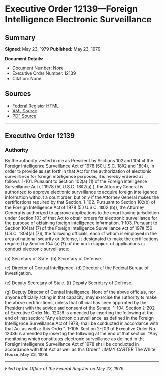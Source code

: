 # Executive Order 12139—Foreign Intelligence Electronic Surveillance

## Summary

**Signed:** May 23, 1979
**Published:** May 23, 1979

**Document Details:**
- Document Number: None
- Executive Order Number: 12139
- Citation: None

## Sources
- [Federal Register HTML](https://www.presidency.ucsb.edu/documents/executive-order-12139-foreign-intelligence-electronic-surveillance)
- [XML Source](None)
- [PDF Source](None)

---

## Executive Order 12139

### Authority

By the authority vested in me as President by Sections 102 and 104 of the Foreign Intelligence Surveillance Act of 1978 (50 U.S.C. 1802 and 1804), in order to provide as set forth in that Act for the authorization of electronic surveillance for foreign intelligence purposes, it is hereby ordered as follows:
1-101. Pursuant to Section 102(a) (1) of the Foreign Intelligence Surveillance Act of 1978 (50 U.S.C. 1802(a) ), the Attorney General is authorized to approve electronic surveillance to acquire foreign intelligence information without a court order, but only if the Attorney General makes the certifications required by that Section.
1-102. Pursuant to Section 102(b) of the Foreign Intelligence Act of 1978 (50 U.S.C. 1802 (b)), the Attorney General is authorized to approve applications to the court having jurisdiction under Section 103 of that Act to obtain orders for electronic surveillance for the purpose of obtaining foreign intelligence information.
1-103. Pursuant to Section 104(a) (7) of the Foreign Intelligence Surveillance Act of 1978 (50 U.S.C. 1804(a) (7)), the following officials, each of whom is employed in the area of national security or defense, is designated to make the certifications required by Section 104 (a) (7) of the Act in support of applications to conduct electronic surveillance:

(a) Secretary of State.
(b) Secretary of Defense.

(c) Director of Central Intelligence.
(d) Director of the Federal Bureau of Investigation.

(e) Deputy Secretary of State.
(f) Deputy Secretary of Defense.

(g) Deputy Director of Central Intelligence.
None of the above officials, nor anyone officially acting in that capacity, may exercise the authority to make the above certifications, unless that official has been appointed by the President with the advice and consent of the Senate.
1-104. Section 2-202 of Executive Order No. 12036 is amended by inserting the following at the end of that section: "Any electronic surveillance, as defined in the Foreign Intelligence Surveillance Act of 1978, shall be conducted in accordance with that Act as well as this Order.".
1-105. Section 2-203 of Executive Order No. 12036 is amended by inserting the following at the end of that section: "Any monitoring which constitutes electronic surveillance as defined in the Foreign Intelligence Surveillance Act of 1978 shall be conducted in accordance with that Act as well as this Order."
JIMMY CARTER
The White House,
May 23, 1979.

---

*Filed by the Office of the Federal Register on May 23, 1979*
